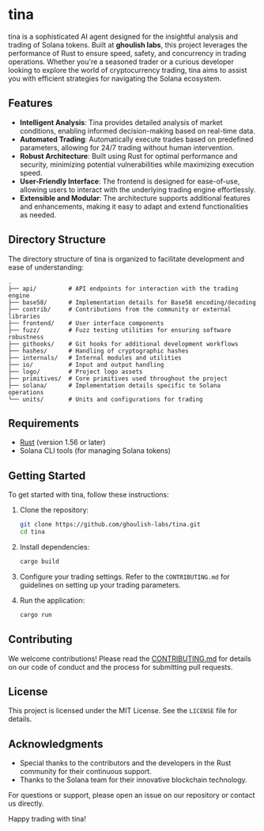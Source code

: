 # tina

tina is a sophisticated AI agent designed for the insightful analysis and trading of Solana tokens. Built at **ghoulish labs**, this project leverages the performance of Rust to ensure speed, safety, and concurrency in trading operations. Whether you're a seasoned trader or a curious developer looking to explore the world of cryptocurrency trading, tina aims to assist you with efficient strategies for navigating the Solana ecosystem.

## Features

- **Intelligent Analysis**: Tina provides detailed analysis of market conditions, enabling informed decision-making based on real-time data.
- **Automated Trading**: Automatically execute trades based on predefined parameters, allowing for 24/7 trading without human intervention.
- **Robust Architecture**: Built using Rust for optimal performance and security, minimizing potential vulnerabilities while maximizing execution speed.
- **User-Friendly Interface**: The frontend is designed for ease-of-use, allowing users to interact with the underlying trading engine effortlessly.
- **Extensible and Modular**: The architecture supports additional features and enhancements, making it easy to adapt and extend functionalities as needed.

## Directory Structure

The directory structure of tina is organized to facilitate development and ease of understanding:

```
.
├── api/         # API endpoints for interaction with the trading engine
├── base58/      # Implementation details for Base58 encoding/decoding
├── contrib/     # Contributions from the community or external libraries
├── frontend/    # User interface components
├── fuzz/        # Fuzz testing utilities for ensuring software robustness
├── githooks/    # Git hooks for additional development workflows
├── hashes/      # Handling of cryptographic hashes
├── internals/   # Internal modules and utilities
├── io/          # Input and output handling
├── logo/        # Project logo assets
├── primitives/  # Core primitives used throughout the project
├── solana/      # Implementation details specific to Solana operations
└── units/       # Units and configurations for trading
```

## Requirements

- [Rust](https://www.rust-lang.org/) (version 1.56 or later)
- Solana CLI tools (for managing Solana tokens)

## Getting Started

To get started with tina, follow these instructions:

1. Clone the repository:
   ```bash
   git clone https://github.com/ghoulish-labs/tina.git
   cd tina
   ```

2. Install dependencies:
   ```bash
   cargo build
   ```

3. Configure your trading settings. Refer to the `CONTRIBUTING.md` for guidelines on setting up your trading parameters.

4. Run the application:
   ```bash
   cargo run
   ```

## Contributing

We welcome contributions! Please read the [CONTRIBUTING.md](CONTRIBUTING.md) for details on our code of conduct and the process for submitting pull requests.

## License

This project is licensed under the MIT License. See the `LICENSE` file for details.

## Acknowledgments

- Special thanks to the contributors and the developers in the Rust community for their continuous support.
- Thanks to the Solana team for their innovative blockchain technology.

For questions or support, please open an issue on our repository or contact us directly.

Happy trading with tina!
